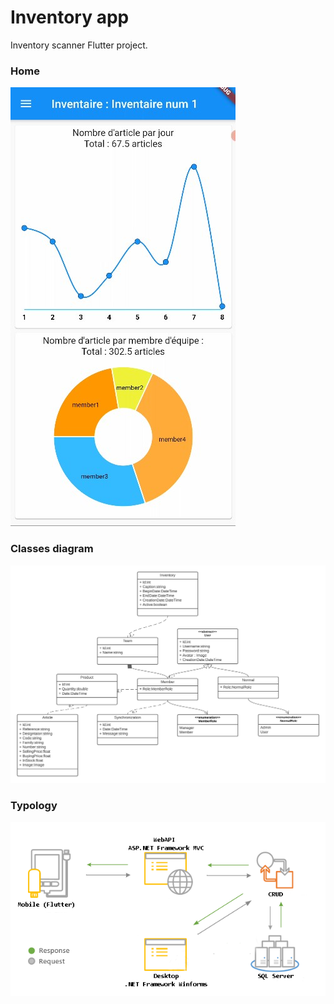 # Inventory app

Inventory scanner Flutter project.

### Home
![login](https://github.com/Medomane/Inventory/blob/master/images/home.jpg?raw=true)

### Classes diagram
![diagram](https://github.com/Medomane/Inventory/blob/master/images/Classes-diagram.png?raw=true)

### Typology
![typology](https://github.com/Medomane/Inventory/blob/master/images/typology.png?raw=true)